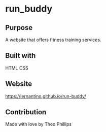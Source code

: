 # run_buddy

## Purpose
A website that offers fitness training services.

## Built with 
HTML
CSS

## Website
https://lernantino.github.io/run-buddy/

## Contribution
Made with love by Theo Phillips
